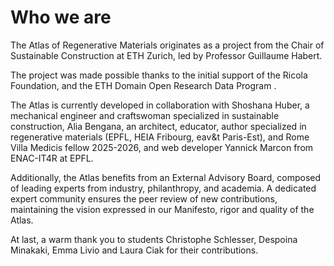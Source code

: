 # Who we are

The Atlas of Regenerative Materials originates as a project from the Chair of Sustainable Construction at ETH Zurich, led by Professor Guillaume Habert.

The project was made possible thanks to the initial support of the Ricola Foundation, and the ETH Domain Open Research Data Program .

The Atlas is currently developed in collaboration with Shoshana Huber, a mechanical engineer and craftswoman specialized in sustainable construction, Alia Bengana, an architect, educator, author specialized in regenerative materials (EPFL, HEIA Fribourg, eav&t Paris-Est), and Rome Villa Medicis fellow 2025-2026, and web developer Yannick Marcon from ENAC-IT4R at EPFL.

Additionally, the Atlas benefits from an External Advisory Board, composed of leading experts from industry, philanthropy, and academia. A dedicated expert community ensures the peer review of new contributions, maintaining the vision expressed in our Manifesto, rigor and quality of the Atlas.

At last, a warm thank you to students Christophe Schlesser, Despoina Minakaki, Emma Livio and Laura Ciak for their contributions.
